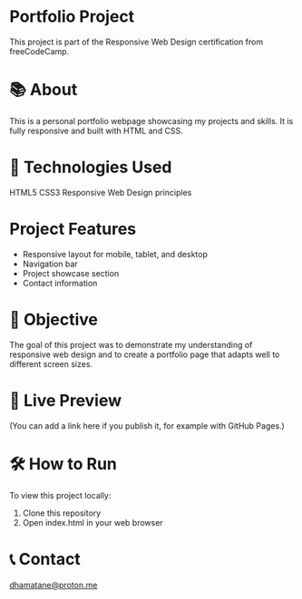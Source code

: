 # Portfolio Project
This project is part of the Responsive Web Design certification from freeCodeCamp.

# 📚 About
This is a personal portfolio webpage showcasing my projects and skills. It is fully responsive and built with HTML and CSS.

# 🚀 Technologies Used
HTML5
CSS3
Responsive Web Design principles

# Project Features
* Responsive layout for mobile, tablet, and desktop
* Navigation bar
* Project showcase section
* Contact information

# 🎯 Objective
The goal of this project was to demonstrate my understanding of responsive web design and to create a portfolio page that adapts well to different screen sizes.

# 🔗 Live Preview
(You can add a link here if you publish it, for example with GitHub Pages.)

# 🛠️ How to Run
To view this project locally:
1. Clone this repository
2. Open index.html in your web browser

# 📞 Contact
dhamatane@proton.me
